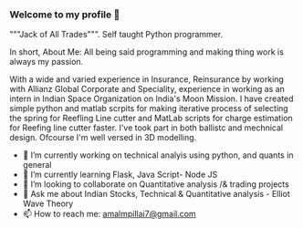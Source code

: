 ### Welcome to my profile 👋

"""Jack of All Trades""". 
Self taught Python programmer.  

In short, About Me: 
All being said programming and making thing work is always my passion. 

With a wide and varied experience in Insurance, Reinsurance by working with Allianz Global Corporate and Speciality, experience in working as an intern in Indian Space Organization on India's Moon Mission. I have created simple python and matlab scrpits for making iterative process of selecting the spring for Reefling Line cutter and MatLab scripts for charge estimation for Reefing line cutter faster. I've took part in both ballistc and mechnical design. Ofcourse I'm well versed in 3D modelling. 


- 🔭 I’m currently working on technical analyis using python, and quants in general 
- 🌱 I’m currently learning Flask, Java Script- Node JS
- 👯 I’m looking to collaborate on Quantitative analysis /& trading projects 
- 💬 Ask me about Indian Stocks, Technical & Quantitative analysis - Elliot Wave Theory
- 📫 How to reach me: amalmpillai7@gmail.com
